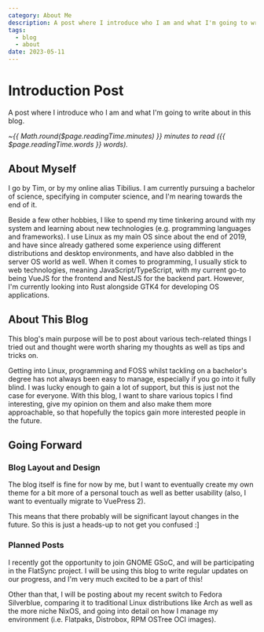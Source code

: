 ```yaml
---
category: About Me
description: A post where I introduce who I am and what I'm going to write about in this blog.
tags:
  - blog
  - about
date: 2023-05-11
---
```


# Introduction Post

A post where I introduce who I am and what I'm going to write about in this blog.

*~{{ Math.round($page.readingTime.minutes) }} minutes to read ({{ $page.readingTime.words }} words).*

## About Myself

I go by Tim, or by my online alias Tibilius. I am currently pursuing a bachelor of science, specifying in computer science, and I'm nearing towards the end of it.

Beside a few other hobbies, I like to spend my time tinkering around with my system and learning about new technologies (e.g. programming languages and frameworks). I use Linux as my main OS since about the end of 2019, and have since already gathered some experience using different distributions and desktop environments, and have also dabbled in the server OS world as well. When it comes to programming, I usually stick to web technologies, meaning JavaScript/TypeScript, with my current go-to being VueJS for the frontend and NestJS for the backend part. However, I'm currently looking into Rust alongside GTK4 for developing OS applications.

## About This Blog

This blog's main purpose will be to post about various tech-related things I tried out and thought were worth sharing my thoughts as well as tips and tricks on.

Getting into Linux, programming and FOSS whilst tackling on a bachelor's degree has not always been easy to manage, especially if you go into it fully blind. I was lucky enough to gain a lot of support, but this is just not the case for everyone. With this blog, I want to share various topics I find interesting, give my opinion on them and also make them more approachable, so that hopefully the topics gain more interested people in the future.

## Going Forward

### Blog Layout and Design

The blog itself is fine for now by me, but I want to eventually create my own theme for a bit more of a personal touch as well as better usability (also, I want to eventually migrate to VuePress 2).

This means that there probably will be significant layout changes in the future. So this is just a heads-up to not get you confused :]

### Planned Posts

I recently got the opportunity to join GNOME GSoC, and will be participating in the FlatSync project. I will be using this blog to write regular updates on our progress, and I'm very much excited to be a part of this!

Other than that, I will be posting about my recent switch to Fedora Silverblue, comparing it to traditional Linux distributions like Arch as well as the more niche NixOS, and going into detail on how I manage my environment (i.e. Flatpaks, Distrobox, RPM OSTree OCI images).
